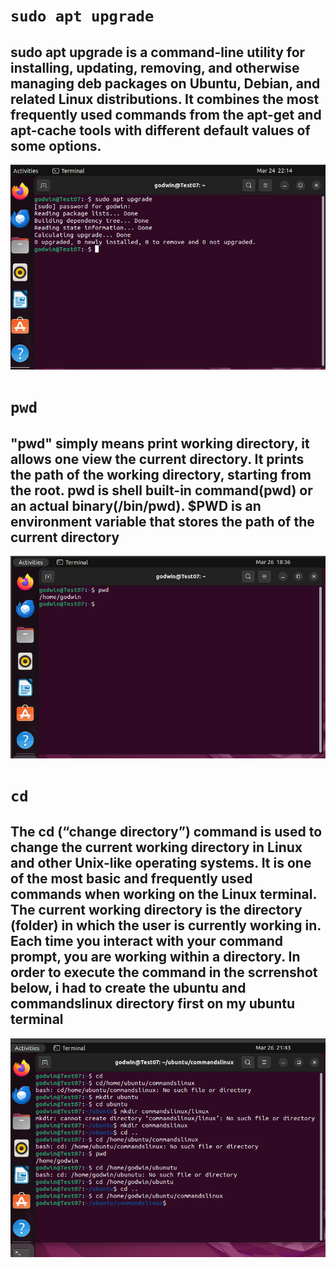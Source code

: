# `sudo apt upgrade`

## sudo apt upgrade is a command-line utility for installing, updating, removing, and otherwise managing deb packages on Ubuntu, Debian, and related Linux distributions. It combines the most frequently used commands from the apt-get and apt-cache tools with different default values of some options.

![alt text](<Images/Sudo apt update.png>)

# `pwd`

 ## "pwd" simply means print working directory, it allows one view the current directory.  It prints the path of the working directory, starting from the root. pwd is shell built-in command(pwd) or an actual binary(/bin/pwd). $PWD is an environment variable that stores the path of the current directory

![alt text](Images/pwd.png)

# `cd`

## The cd (“change directory”) command is used to change the current working directory in Linux and other Unix-like operating systems. It is one of the most basic and frequently used commands when working on the Linux terminal. The current working directory is the directory (folder) in which the user is currently working in. Each time you interact with your command prompt, you are working within a directory. In order to execute the command in the scrrenshot below, i had to create the ubuntu and commandslinux directory first on my ubuntu terminal

![alt text](<Images/cd command.png>)



